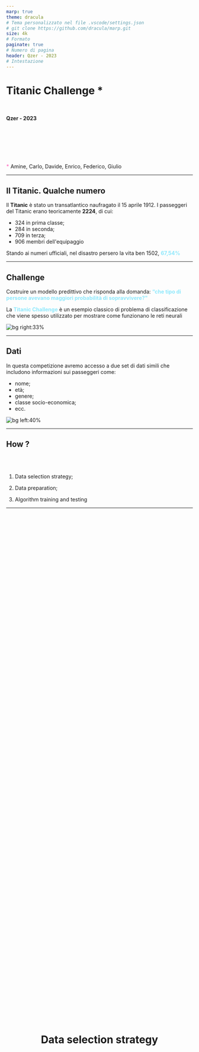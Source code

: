 ```yaml
---
marp: true
theme: dracula
# Tema personalizzato nel file .vscode/settings.json
# git clone https://github.com/dracula/marp.git
size: 4k
# Formato
paginate: true
# Numero di pagina
header: Qzer - 2023 
# Intestazione
---
```


# Titanic Challenge *

<br>

**Qzer - 2023**

<br>
<br>
<br>
<br>
<br>

<b style="color:#ff77c5;">\*</b> Amine, Carlo, Davide, Enrico, Federico, Giulio

---

<!-- ## Il Titanic

Il **Titanic** è stato un transatlantico britannico naufragato nelle prime ore del 15 aprile 1912 a causa della collisione con un iceberg.

![bg right](./img/titanic.jpg)

--- -->

## Il Titanic. Qualche numero

Il **Titanic** è stato un transatlantico naufragato il 15 aprile 1912.
I passeggeri del Titanic erano teoricamente **2224**, di cui:

- 324 in prima classe;
- 284 in seconda;
- 709 in terza;
- 906 membri dell'equipaggio

Stando ai numeri ufficiali, nel disastro persero la vita ben 1502, <b style="color:#8ee8fc;">67,54%</b>

---

## Challenge

Costruire un modello predittivo che risponda alla domanda: <b style="color:#8ee8fc;">“che tipo di persone avevano maggiori probabilità di sopravvivere?"</b>

La <b style="color:#8ee8fc;">Titanic Challenge</b> è un esempio classico di problema di classificazione che viene spesso utilizzato per mostrare come funzionano le reti neurali

![bg right:33%](./img/challenge.jpg)

<!-- Per "addestrare" una rete neurale per risolvere questo problema, dobbiamo fornirle un gran numero di esempi di passeggeri del Titanic etichettati come "sopravvissuti" o "non sopravvissuti". L'algoritmo di apprendimento automatico analizzerà questi dati e cercherà di riconoscere dei pattern o delle regole che possono essere utilizzate per prevedere se un passeggero sopravviverà o no. Ad esempio, potrebbe scoprire che i passeggeri più giovani hanno più probabilità di sopravvivere, o che i passeggeri che viaggiano con un familiare hanno più probabilità di sopravvivere.

Una volta che l'algoritmo ha imparato a prevedere correttamente se un passeggero sopravviverà o no, possiamo testare la sua capacità di prevedere i risultati fornendogli dei nuovi dati di passeggeri del Titanic e vedendo come si comporta. Se la sua precisione non è soddisfacente, possiamo fornirle altri dati di esempio e continuare ad "addestrarla" finché non raggiunge un livello di precisione accettabile. -->

---

## Dati

<!-- 
Una volta che l'algoritmo ha imparato a prevedere correttamente se un passeggero sopravviverà o no, possiamo testare la sua capacità di prevedere i risultati fornendogli dei nuovi dati di passeggeri del Titanic e vedendo come si comporta. Se la sua precisione non è soddisfacente, possiamo fornirle altri dati di esempio e continuare ad "addestrarla" finché non raggiunge un livello di precisione accettabile. -->

In questa competizione avremo accesso a due set di dati simili che includono informazioni sui passeggeri come:

- nome;
- età;
- genere;
- classe socio-economica;
- ecc.

![bg left:40%](./img/data.jpg)

<!-- ---

### Funzionamento

Ogni neurone riceve delle informazioni da altri neuroni (gli <b style="color:#8ee8fc;">ingressi</b>), le elabora e le passa a quelli successivi. Ogni neurone ha dei <b style="color:#8ee8fc;">pesi</b> associati agli ingressi, che indicano l'importanza di ogni informazione. Se la somma delle informazioni con i loro pesi supera una certa soglia, il neurone si attiva e invia una risposta (l'<b style="color:#8ee8fc;">uscita</b>)

![w:500 h:auto invert:100%](./img/neurale02.svg)

---

### Rete neurale multistrato

Composta da tre o più strati di neuroni.

Il primo strato è solitamente chiamato <b style="color:#8ee8fc;">strato di ingresso</b> e si occupa di ricevere gli input.

Gli input vengono elaborati dai neuroni del primo strato e inviati al secondo strato, chiamato <b style="color:#8ee8fc;">strato nascosto</b>.

Il secondo strato elabora ulteriormente gli input e li invia al terzo strato, chiamato <b style="color:#8ee8fc;">strato di uscita</b>.

![bg right:20%](./img/neurale05.jpeg) -->

---

## How ?

<br>
<br>

1. Data selection strategy;

2. Data preparation;

3. Algorithm training and testing

---

<br>

<h1 style="display: flex; align-items: center; justify-content: center;width: 100%; height: 70%">Data selection strategy</h1>

---

## Train.csv

```python
training_set = pd.read_csv('/kaggle/input/titanic/train.csv')
 #   Column       Non-Null Count  Dtype  
 #   ------       --------------  -----  
 0   PassengerId  891 non-null    int64  
 1   Survived     891 non-null    int64  
 2   Pclass       891 non-null    int64  
 3   Name         891 non-null    object 
 4   Sex          891 non-null    object 
 5   Age          714 non-null    float64
 6   SibSp        891 non-null    int64  
 7   Parch        891 non-null    int64  
 8   Ticket       891 non-null    object 
 9   Fare         891 non-null    float64
 10  Cabin        204 non-null    object 
 11  Embarked     889 non-null    object 
```

---

## Test.csv

```python
testing_set = pd.read_csv('/kaggle/input/titanic/test.csv')
 #   Column       Non-Null Count  Dtype  
 #   ------       --------------  -----  
 0   PassengerId  418 non-null    int64  
 1   Pclass       418 non-null    int64  
 2   Name         418 non-null    object 
 3   Sex          418 non-null    object 
 4   Age          332 non-null    float64
 5   SibSp        418 non-null    int64  
 6   Parch        418 non-null    int64  
 7   Ticket       418 non-null    object 
 8   Fare         417 non-null    float64
 9   Cabin        91 non-null     object 
 10  Embarked     418 non-null    object 
```

---

## Data selection

<!-- Alcune colonne non sono utili per raggiungere il nostro obiettivo.
Il primo passo consiste quindi nel <b style="color:#8ee8fc;">selezionare le colonne</b> coi dati che, ipoteticamente, possono avere un'influenza sulla sopravvivenza di un passeggero -->

```python
RangeIndex: 891 entries, 0 to 890
 #   Column    Non-Null Count  Dtype  
 #   ------    --------------  -----  
 0   Pclass    891 non-null    int64  
 1   Sex       891 non-null    object 
 2   Age       714 non-null    float64
 3   Parch     891 non-null    int64  
 4   SibSp     891 non-null    int64  
 5   Embarked  889 non-null    object 
 6   Survived  891 non-null    int64   
```

Queste le colonne trattenute dal file `train.csv`

---
<!-- La morte dei passeggeri sembra essere altamente correlata alla loro classe -->
<span style="display: flex; align-items: center; justify-content: center;">![w:850 h:auto invert contrast:0.6](./img/graph01.png)</span>

---

<!-- Come si può notare, il tasso di mortalità dei maschi è maggiore di quello delle femmine -->

<span style="display: flex; align-items: center; justify-content: center;">![w:750 h:auto invert contrast:0.6](./img/graph02.png)</span>

---

<!-- I bambini e gli anziani sul Titanic morirono meno delle persone di mezza età (probabilmente perché avevano la priorità) -->

<span style="display: flex; align-items: center; justify-content: center;">![w:850 h:auto invert contrast:0.6](./img/graph03.png)</span>

---

<!-- Il numero di figli sembra essere un fattore di probabilità di morte -->

<span style="display: flex; align-items: center; justify-content: center;">![w:850 h:auto invert contrast:0.6](./img/graph04.png)</span>

---

<!-- Il numero di figli sembra essere un fattore di probabilità di morte -->

<span style="display: flex; align-items: center; justify-content: center;">![w:850 h:auto invert contrast:0.6](./img/graph05.png)</span>

---

<!-- Le persone imbarcate a Cherbourg morirono meno di quelle imbarcate a Queenstown o a Southampton -->

<span style="display: flex; align-items: center; justify-content: center;">![w:690 h:auto invert contrast:0.6](./img/graph06.png)</span>

<span style="display: flex; align-items: center; justify-content: center; font-size: 25px"><b style="color:#8ee8fc;">C</b>herbourg-<b style="color:#8ee8fc;">Q</b>ueenstown-<b style="color:#8ee8fc;">S</b>outhampton</span>

---

<br>

<h1 style="display: flex; align-items: center; justify-content: center;width: 100%; height: 70%">Data preparation</h1>

---

### Encoding del DataSet

Convertire i <b style="color:#8ee8fc;">maschi</b> nel valore <b style="color:#8ee8fc;">0</b> e le <b style="color:#8ee8fc;">femmine</b> nel valore <b style="color:#8ee8fc;">1</b>

Sostituire i valori <b style="color:#8ee8fc;">NaN</b> della colonna Age con <b style="color:#8ee8fc;">l'età media</b>, ossia 30 anni

Nella colonna <b style="color:#8ee8fc;">Embarked</b> sostituire coi numeri <b style="color:#8ee8fc;">0</b>, <b style="color:#8ee8fc;">1</b> e <b style="color:#8ee8fc;">2</b>  le lettere <b style="color:#8ee8fc;">C</b>(herbourg), <b style="color:#8ee8fc;">Q</b>(ueenstown) e <b style="color:#8ee8fc;">S</b>(outhampton):

```python
# Transforms from numbers to strings
df["Embarked"]=df.Embarked.map({"C":0,"Q":1, "S":2})
```

---

### Encoding del DataSet

Dividere la colonna Age in <b style="color:#8ee8fc;">Child</b>, <b style="color:#8ee8fc;">Adult</b> e <b style="color:#8ee8fc;">Elderly</b>

```python
child_list = df['Age'].apply(lambda x: 1 if x < 18 else 0)
df.insert(4, "Child", child_list, True)

adult_list = df['Age'].apply(lambda x: 1 if x >= 18 and x < 50 else 0)
df.insert(5, "Adult", adult_list, True)

elderly_list = df['Age'].apply(lambda x: 1 if x > 50 else 0)
df.insert(6, "Elderly", elderly_list, True)
```

---

### DataSet finale

```pandas
PassengerId	Pclass	Sex	Child	Adult	Elderly	Parch	SibSp	Embarked
0	892	3	0	0	1	0	0	0	1
1	893	3	1	0	1	0	0	1	2
2	894	2	0	0	0	1	0	0	1
3	895	3	0	0	1	0	0	0	2
4	896	3	1	0	1	0	1	1	2
...	...	...	...	...	...	...	...	...	...
413	1305	3	0	0	1	0	0	0	2
414	1306	1	1	0	1	0	0	0	0
415	1307	3	0	0	1	0	0	0	2
416	1308	3	0	0	1	0	0	0	2
417	1309	3	0	0	1	0	1	1	0
```

---

<br>

<h1 style="display: flex; align-items: center; justify-content: center;width: 100%; height: 70%">Algorithm training and testing</h1>

---

## Algoritmo

[Multi-layer Perceptron classifier (MLP)](https://scikit-learn.org/stable/modules/generated/sklearn.neural_network.MLPClassifier.html)

<!-- Una rete neurale multistrato (o "rete neurale a più strati") è un tipo di rete neurale composta da tre o più strati di neuroni.

Il primo strato è solitamente chiamato strato di ingresso e si occupa di ricevere gli input (ad esempio, i pixel di un'immagine). Gli input vengono elaborati dai neuroni del primo strato e inviati al secondo strato, chiamato strato nascosto. Il secondo strato elabora ulteriormente gli input e li invia al terzo strato, chiamato strato di uscita. Il terzo strato produce l'output finale della rete neurale, che può essere, ad esempio, una classificazione o una previsione. -->

<!-- - L'algoritmo riceve in input un set di dati di addestramento, ognuno dei quali consiste in una serie di input e l'output desiderato;

- Il set di dati viene utilizzato per "allenare" la rete neurale, ovvero per modificare i pesi delle connessioni tra i neuroni in modo che la rete neurale produca l'output corretto per ogni input.

- L'algoritmo utilizza una funzione di perdita (ad esempio, l'errore quadratico medio) per misurare quanto l'output della rete neurale differisce dall'output desiderato.

- L'algoritmo utilizza l'algoritmo di backpropagation per modificare i pesi delle connessioni tra i neuroni in modo da ridurre l'errore. Questo viene fatto ripetutamente, utilizzando sempre più dati di addestramento, finché l'errore non raggiunge un livello accettabile. -->

L'algoritmo <b style="color:#8ee8fc;">MLP</b> è un metodo per addestrare le reti neurali multistrato. Consiste nel modificare i pesi delle connessioni tra i neuroni della rete neurale in modo da ridurre l'errore tra l'output della rete neurale e l'output desiderato. L'algoritmo viene ripetuto finché l'errore non raggiunge un livello accettabile.

---

## Risultato


L'accuratezza dell'algoritmo con il training suddiviso in due parti è del <b style="color:#8ee8fc;">78.77</b>

Utilizzando il training set già fornito da Kaggle è del <b style="color:#8ee8fc;">76.5</b>

---

<br>

```pandas
PassengerId 	Survived
0 	892 	0
1 	893 	0
2 	894 	0
3 	895 	0
4 	896 	0
... 	... 	...
413 	1305 	0
414 	1306 	1
415 	1307 	0
416 	1308 	0
417 	1309 	1
```
---

## Summary

<br>
<br>

1. Data selection strategy;

2. Data preparation;

3. Algorithm training and testing -> <span style="color:#ffff"> 90% accuracy?</span>

---

## Normalizzazione

<br>
<br>
<br>
<br>

```python
from sklearn import preprocessing
scaler = preprocessing.StandardScaler().fit(X_Train)
```

---

## Github

Per maggiori informazioni

[TitanicKaggle](https://github.com/Fedege98/TitanicKaggle/blob/Data-selection/titanicchallenge.ipynb)

![bg right:50% w:110%](./img/github.png)

---

![w:auto h:30px](https://img.shields.io/badge/License-CC%20BY--SA%204.0-lightgrey.svg)

<h1 style="display: flex; align-items: center; justify-content: center;width: 100%; height: 70%">Grazie</h1>